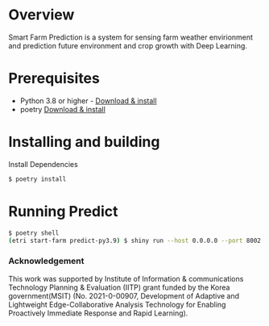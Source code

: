 # Overview
Smart Farm Prediction is a system for sensing farm weather envirionment and prediction future environment and crop growth with Deep Learning.

# Prerequisites
* Python 3.8 or higher - [Download & install](https://www.python.org/downloads/)
* poetry [Download & install](https://python-poetry.org)

# Installing and building
Install Dependencies
```bash
$ poetry install
```
# Running Predict
```bash
$ poetry shell
(etri start-farm predict-py3.9) $ shiny run --host 0.0.0.0 --port 8002 --reload app.py

```

### Acknowledgement
This work was supported by Institute of Information & communications Technology Planning & Evaluation (IITP) grant funded by the Korea government(MSIT) (No. 2021-0-00907, Development of Adaptive and Lightweight Edge-Collaborative Analysis Technology for Enabling Proactively Immediate Response and Rapid Learning).
